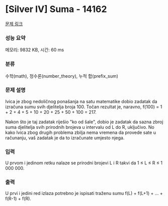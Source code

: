 # [Silver IV] Suma - 14162 

[문제 링크](https://www.acmicpc.net/problem/14162) 

### 성능 요약

메모리: 9832 KB, 시간: 60 ms

### 분류

수학(math), 정수론(number_theory), 누적 합(prefix_sum)

### 문제 설명

<p>Ivica je zbog nedoličnog ponašanja na satu matematike dobio zadatak da izračuna sumu svih djelitelja broja 100. Točan rezultat je, naravno, f(100) = 1 + 2 + 4 + 5 + 10 + 20 + 25 + 50 + 100 = 217.</p>

<p>Nakon što je taj zadatak riješio "ko od šale", dobio je zadatak da sazna zbroj suma djelitelja svih prirodnih brojeva u intervalu od L do R, uključivo. No kako Ivica zbog drugih problema zbilja nema vremena da provede sate u računanju, vaš zadatak je da to izračunate umjesto njega. </p>

### 입력 

 <p>U prvom i jedinom retku nalaze se prirodni brojevi L i R takvi da 1 ≤ L ≤ R ≤ 1 000 000. </p>

### 출력 

 <p>U prvi i jedini red izlaza potrebno je ispisati traženu sumu f(L) + f(L+1) + ... + f(R-1) + f(R). </p>

